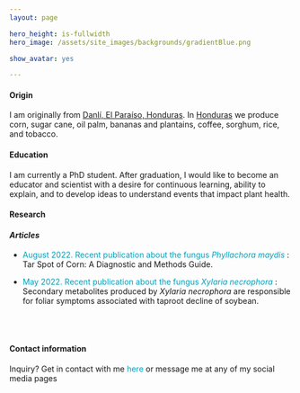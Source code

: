 ```yaml
---
layout: page

hero_height: is-fullwidth
hero_image: /assets/site_images/backgrounds/gradientBlue.png

show_avatar: yes

---
```


#### Origin
I am originally from [Danlí, El Paraíso, Honduras](https://www.google.com/maps/place/Danli,+Honduras/@14.0238048,-86.5912349,13z/data=!3m1!4b1!4m5!3m4!1s0x8f6e682d6789a60b:0x74cdede2bb676116!8m2!3d14.0410953!4d-86.5703554). In [Honduras](https://www.google.com/maps/place/Honduras/@15.1796059,-90.7063322,6z/data=!3m1!4b1!4m5!3m4!1s0x8f6a751a73b731cf:0x7ed1de82b6fb8264!8m2!3d15.199999!4d-86.241905) we produce corn, sugar cane, oil palm, bananas and plantains, coffee, sorghum, rice, and tobacco. 

#### Education
I am currently a PhD student. After graduation, I would like to become an educator and scientist with a desire for continuous learning, ability to explain, and to develop ideas to understand events that impact plant health.

#### Research

#### _Articles_
  
- <a href="https://doi.org/10.1094/PHP-04-22-0033-DG" target="_blank" style="text-decoration: none; color:#039fb9"> August 2022. Recent publication about the fungus _Phyllachora maydis_ </a>: Tar Spot of Corn: A Diagnostic and Methods Guide.  

- <a href="https://apsjournals.apsnet.org/doi/10.1094/PHP-03-22-0021-RS" target="_blank" style="text-decoration: none; color:#039fb9"> May 2022. Recent publication about the fungus _Xylaria necrophora_ </a>: Secondary metabolites produced by _Xylaria necrophora_ are responsible for foliar symptoms associated with taproot decline of soybean. 

<br><br>

#### Contact information
Inquiry? Get in contact with me <a href="mailto:josesolorzano689@gmail.com" style="text-decoration: none; color:#039fb9">here</a> or message me at any of my social media pages
